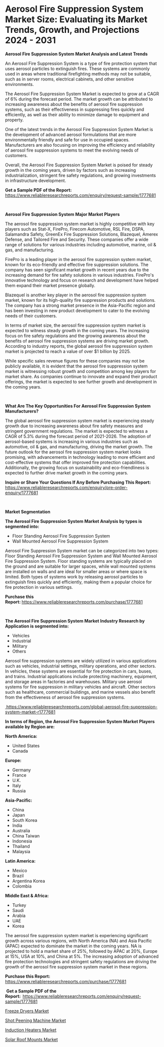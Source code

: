 <p><h1>Aerosol Fire Suppression System Market Size: Evaluating its Market Trends, Growth, and Projections 2024 - 2031</h1></p><p><strong>Aerosol Fire Suppression System Market Analysis and Latest Trends</strong></p>
<p><p>An Aerosol Fire Suppression System is a type of fire protection system that uses aerosol particles to extinguish fires. These systems are commonly used in areas where traditional firefighting methods may not be suitable, such as in server rooms, electrical cabinets, and other sensitive environments.</p><p>The Aerosol Fire Suppression System Market is expected to grow at a CAGR of 6% during the forecast period. The market growth can be attributed to increasing awareness about the benefits of aerosol fire suppression systems, such as their effectiveness in suppressing fires quickly and efficiently, as well as their ability to minimize damage to equipment and property.</p><p>One of the latest trends in the Aerosol Fire Suppression System Market is the development of advanced aerosol formulations that are more environmentally friendly and safe for use in occupied spaces. Manufacturers are also focusing on improving the efficiency and reliability of aerosol fire suppression systems to meet the evolving needs of customers.</p><p>Overall, the Aerosol Fire Suppression System Market is poised for steady growth in the coming years, driven by factors such as increasing industrialization, stringent fire safety regulations, and growing investments in infrastructure development.</p></p>
<p><strong>Get a Sample PDF of the Report:&nbsp;</strong> <a href="https://www.reliableresearchreports.com/enquiry/request-sample/1777681">https://www.reliableresearchreports.com/enquiry/request-sample/1777681</a></p>
<p>&nbsp;</p>
<p><strong>Aerosol Fire Suppression System Major Market Players</strong></p>
<p><p>The aerosol fire suppression system market is highly competitive with key players such as Stat-X, FirePro, Firecom Automotive, RSL Fire, DSPA, Salamandra Safety, GreenEx Fire Suppression Solutions, Blazequel, Amerex Defense, and Tailored Fire and Security. These companies offer a wide range of solutions for various industries including automotive, marine, oil & gas, and manufacturing.</p><p>FirePro is a leading player in the aerosol fire suppression system market, known for its eco-friendly and effective fire suppression solutions. The company has seen significant market growth in recent years due to the increasing demand for fire safety solutions in various industries. FirePro's innovative technology and focus on research and development have helped them expand their market presence globally.</p><p>Blazequel is another key player in the aerosol fire suppression system market, known for its high-quality fire suppression products and solutions. The company has a strong market presence in the Asia-Pacific region and has been investing in new product development to cater to the evolving needs of their customers.</p><p>In terms of market size, the aerosol fire suppression system market is expected to witness steady growth in the coming years. The increasing focus on fire safety regulations and the growing awareness about the benefits of aerosol fire suppression systems are driving market growth. According to industry reports, the global aerosol fire suppression system market is projected to reach a value of over $1 billion by 2025.</p><p>While specific sales revenue figures for these companies may not be publicly available, it is evident that the aerosol fire suppression system market is witnessing robust growth and competition among key players for market share. As companies continue to innovate and expand their product offerings, the market is expected to see further growth and development in the coming years.</p></p>
<p>&nbsp;</p>
<p><strong>What Are The Key Opportunities For Aerosol Fire Suppression System Manufacturers?</strong></p>
<p><p>The global aerosol fire suppression system market is experiencing steady growth due to increasing awareness about fire safety measures and stringent government regulations. The market is expected to witness a CAGR of 5.3% during the forecast period of 2021-2026. The adoption of aerosol-based systems is increasing in various industries such as automotive, oil & gas, and manufacturing, driving the market growth. The future outlook for the aerosol fire suppression system market looks promising, with advancements in technology leading to more efficient and cost-effective systems that offer improved fire protection capabilities. Additionally, the growing focus on sustainability and eco-friendliness is expected to further drive market growth in the coming years.</p></p>
<p><strong>Inquire or Share Your Questions If Any Before Purchasing This Report:</strong> <a href="https://www.reliableresearchreports.com/enquiry/pre-order-enquiry/1777681">https://www.reliableresearchreports.com/enquiry/pre-order-enquiry/1777681</a></p>
<p>&nbsp;</p>
<p><strong>Market Segmentation</strong></p>
<p><strong>The Aerosol Fire Suppression System Market Analysis by types is segmented into:</strong></p>
<p><ul><li>Floor Standing Aerosol Fire Suppression System</li><li>Wall Mounted Aerosol Fire Suppression System</li></ul></p>
<p><p>Aerosol Fire Suppression System market can be categorized into two types: Floor Standing Aerosol Fire Suppression System and Wall Mounted Aerosol Fire Suppression System. Floor standing systems are typically placed on the ground and are suitable for larger spaces, while wall mounted systems are installed on walls and are ideal for smaller areas or where space is limited. Both types of systems work by releasing aerosol particles to extinguish fires quickly and efficiently, making them a popular choice for fire protection in various settings.</p></p>
<p><strong>Purchase this Report:&nbsp;</strong><a href="https://www.reliableresearchreports.com/purchase/1777681">https://www.reliableresearchreports.com/purchase/1777681</a></p>
<p>&nbsp;</p>
<p><strong>The Aerosol Fire Suppression System Market Industry Research by Application is segmented into:</strong></p>
<p><ul><li>Vehicles</li><li>Industrial</li><li>Military</li><li>Others</li></ul></p>
<p><p>Aerosol fire suppression systems are widely utilized in various applications such as vehicles, industrial settings, military operations, and other sectors. In vehicles, these systems are essential for fire protection in cars, buses, and trains. Industrial applications include protecting machinery, equipment, and storage areas in factories and warehouses. Military use aerosol systems for fire suppression in military vehicles and aircraft. Other sectors such as healthcare, commercial buildings, and marine vessels also benefit from the effectiveness of aerosol fire suppression systems.</p></p>
<p><a href="https://www.reliableresearchreports.com/global-aerosol-fire-suppression-system-market-r1777681">&nbsp;https://www.reliableresearchreports.com/global-aerosol-fire-suppression-system-market-r1777681</a></p>
<p><strong>In terms of Region, the Aerosol Fire Suppression System Market Players available by Region are:</strong></p>
<p>
    <p> <strong> North America: </strong>
        <ul>
            <li>United States</li>
            <li>Canada</li>
        </ul>
        </p> 
    <p> <strong> Europe: </strong>
        <ul>
            <li>Germany</li>
            <li>France</li>
            <li>U.K.</li>
            <li>Italy</li>
            <li>Russia</li>
        </ul>
        </p> 
    <p> <strong> Asia-Pacific: </strong>
        <ul>
            <li>China</li>
            <li>Japan</li>
            <li>South Korea</li>
            <li>India</li>
            <li>Australia</li>
            <li>China Taiwan</li>
            <li>Indonesia</li>
            <li>Thailand</li>
            <li>Malaysia</li>
        </ul>
        </p> 
    <p> <strong> Latin America: </strong>
        <ul>
            <li>Mexico</li>
            <li>Brazil</li>
            <li>Argentina Korea</li>
            <li>Colombia</li>
        </ul>
        </p> 
    <p> <strong> Middle East & Africa: </strong>
        <ul>
            <li>Turkey</li>
            <li>Saudi</li>
            <li>Arabia</li>
            <li>UAE</li>
            <li>Korea</li>
        </ul>
    </p>
    </p>
<p><p>The aerosol fire suppression system market is experiencing significant growth across various regions, with North America (NA) and Asia Pacific (APAC) expected to dominate the market in the coming years. NA is projected to hold a market share of 25%, followed by APAC at 20%, Europe at 15%, USA at 10%, and China at 5%. The increasing adoption of advanced fire protection technologies and stringent safety regulations are driving the growth of the aerosol fire suppression system market in these regions.</p></p>
<p><strong>Purchase this Report: </strong><a href="https://www.reliableresearchreports.com/purchase/1777681">https://www.reliableresearchreports.com/purchase/1777681</a></p>
<p>&nbsp;<strong>Get a Sample PDF of the Report:&nbsp;&nbsp;</strong><a href="https://www.reliableresearchreports.com/enquiry/request-sample/1777681">https://www.reliableresearchreports.com/enquiry/request-sample/1777681</a></p>
<p><strong></strong></p>
<p><p><a href="https://www.linkedin.com/pulse/freeze-dryers-market-analysis-its-cagr-segmentation-global-industry-z0zve?trackingId=AL9w6RgRP1q66%2FuhEBlFfA%3D%3D">Freeze Dryers Market</a></p><p><a href="https://www.linkedin.com/pulse/shot-peening-machine-market-size-reveals-best-marketing-r9nre?trackingId=oTz3uZI34taNCVp1uq7nJg%3D%3D">Shot Peening Machine Market</a></p><p><a href="https://acidic-farm-354.notion.site/Induction-Heaters-Market-Comprehensive-Assessment-by-Type-Application-and-Geography-1245f0fb1b4144d5b2ae34312a5f696c">Induction Heaters Market</a></p><p><a href="https://view.publitas.com/reportprime-1/solar-roof-mounts-market-size-reveals-the-best-marketing-channels-in-global-industry/">Solar Roof Mounts Market</a></p></p>